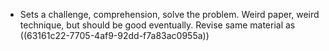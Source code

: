 - Sets a challenge, comprehension, solve the problem. Weird paper, weird technique, but should be good eventually. Revise same material as ((63161c22-7705-4af9-92dd-f7a83ac0955a))